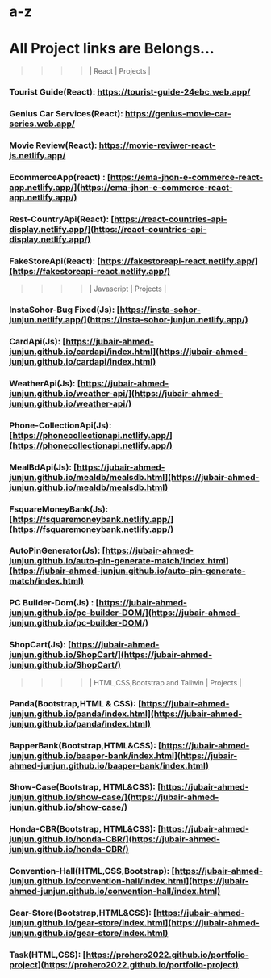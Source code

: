 # a-z

# All Project links are Belongs... 

>>>> | React | Projects |
### Tourist Guide(React): https://tourist-guide-24ebc.web.app/ 
### Genius Car Services(React): https://genius-movie-car-series.web.app/
### Movie Review(React): https://movie-reviwer-react-js.netlify.app/ 
### EcommerceApp(react) : [https://ema-jhon-e-commerce-react-app.netlify.app/](https://ema-jhon-e-commerce-react-app.netlify.app/)

### Rest-CountryApi(React): [https://react-countries-api-display.netlify.app/](https://react-countries-api-display.netlify.app/)

### FakeStoreApi(React): [https://fakestoreapi-react.netlify.app/](https://fakestoreapi-react.netlify.app/)


>>>> | Javascript | Projects |


### InstaSohor-Bug Fixed(Js): [https://insta-sohor-junjun.netlify.app/](https://insta-sohor-junjun.netlify.app/)
### CardApi(Js): [https://jubair-ahmed-junjun.github.io/cardapi/index.html](https://jubair-ahmed-junjun.github.io/cardapi/index.html)
### WeatherApi(Js): [https://jubair-ahmed-junjun.github.io/weather-api/](https://jubair-ahmed-junjun.github.io/weather-api/)
### Phone-CollectionApi(Js): [https://phonecollectionapi.netlify.app/](https://phonecollectionapi.netlify.app/)
### MealBdApi(Js): [https://jubair-ahmed-junjun.github.io/mealdb/mealsdb.html](https://jubair-ahmed-junjun.github.io/mealdb/mealsdb.html)
### FsquareMoneyBank(Js): [https://fsquaremoneybank.netlify.app/](https://fsquaremoneybank.netlify.app/)
### AutoPinGenerator(Js): [https://jubair-ahmed-junjun.github.io/auto-pin-generate-match/index.html](https://jubair-ahmed-junjun.github.io/auto-pin-generate-match/index.html)
### PC Builder-Dom(Js) : [https://jubair-ahmed-junjun.github.io/pc-builder-DOM/](https://jubair-ahmed-junjun.github.io/pc-builder-DOM/)
### ShopCart(Js): [https://jubair-ahmed-junjun.github.io/ShopCart/](https://jubair-ahmed-junjun.github.io/ShopCart/)



>>>> | HTML,CSS,Bootstrap and Tailwin | Projects |


### Panda(Bootstrap,HTML & CSS): [https://jubair-ahmed-junjun.github.io/panda/index.html](https://jubair-ahmed-junjun.github.io/panda/index.html)
### BapperBank(Bootstrap,HTML&CSS): [https://jubair-ahmed-junjun.github.io/baaper-bank/index.html](https://jubair-ahmed-junjun.github.io/baaper-bank/index.html)
### Show-Case(Bootstrap, HTML&CSS): [https://jubair-ahmed-junjun.github.io/show-case/](https://jubair-ahmed-junjun.github.io/show-case/)
### Honda-CBR(Bootstrap, HTML&CSS): [https://jubair-ahmed-junjun.github.io/honda-CBR/](https://jubair-ahmed-junjun.github.io/honda-CBR/)
### Convention-Hall(HTML,CSS,Bootstrap): [https://jubair-ahmed-junjun.github.io/convention-hall/index.html](https://jubair-ahmed-junjun.github.io/convention-hall/index.html)
### Gear-Store(Bootstrap,HTML&CSS): [https://jubair-ahmed-junjun.github.io/gear-store/index.html](https://jubair-ahmed-junjun.github.io/gear-store/index.html)
### Task(HTML,CSS): [https://prohero2022.github.io/portfolio-project](https://prohero2022.github.io/portfolio-project)
